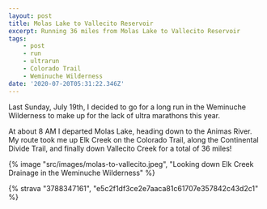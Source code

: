 ```yaml
---
layout: post
title: Molas Lake to Vallecito Reservoir
excerpt: Running 36 miles from Molas Lake to Vallecito Reservoir
tags:
    - post
    - run
    - ultrarun
    - Colorado Trail
    - Weminuche Wilderness
date: '2020-07-20T05:31:22.346Z'
---
```

Last Sunday, July 19th, I decided to go for a long run in the Weminuche Wilderness to make up for the lack of ultra marathons this year.

At about 8 AM I departed Molas Lake, heading down to the Animas River. My route took me up Elk Creek on the Colorado Trail, along the Continental Divide Trail, and finally down Vallecito Creek for a total of 36 miles!

{% image "src/images/molas-to-vallecito.jpeg", "Looking down Elk Creek Drainage in the Weminuche Wilderness" %}

{% strava "3788347161", "e5c2f1df3ce2e7aaca81c61707e357842c43d2c1" %}
